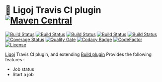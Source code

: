 # :link: Ligoj Travis CI plugin [![Maven Central](https://maven-badges.herokuapp.com/maven-central/org.ligoj.plugin/plugin-build-travis/badge.svg)](https://maven-badges.herokuapp.com/maven-central/org.ligoj.plugin/plugin-build-travis)

[![Build Status](https://travis-ci.org/ligoj/plugin-build-travis.svg?branch=master)](https://travis-ci.org/ligoj/plugin-build-travis)
[![Build Status](https://circleci.com/gh/ligoj/plugin-build-travis.svg?style=svg)](https://circleci.com/gh/ligoj/plugin-build-travis)
[![Build Status](https://codeship.com/projects/486d6c40-7924-0135-896f-763f779997ab/status?branch=master)](https://codeship.com/projects/244935)
[![Build Status](https://semaphoreci.com/api/v1/ligoj/plugin-build-travis/branches/master/shields_badge.svg)](https://semaphoreci.com/ligoj/plugin-build-travis)
[![Build Status](https://ci.appveyor.com/api/projects/status/f5jkffl2jn8jlnn3/branch/master?svg=true)](https://ci.appveyor.com/project/ligoj/plugin-build-travis/branch/master)
[![Coverage Status](https://coveralls.io/repos/github/ligoj/plugin-build-travis/badge.svg?branch=master)](https://coveralls.io/github/ligoj/plugin-build-travis?branch=master)
[![Quality Gate](https://sonarcloud.io/api/project_badges/measure?metric=alert_status&project=org.ligoj.plugin:plugin-build-travis)](https://sonarcloud.io/dashboard/index/org.ligoj.plugin:plugin-build-travis)
[![Codacy Badge](https://api.codacy.com/project/badge/Grade/7869559f18e349afac6924fc991e0cdf)](https://www.codacy.com/app/ligoj/plugin-build-travis?utm_source=github.com&amp;utm_medium=referral&amp;utm_content=ligoj/plugin-build-travis&amp;utm_campaign=Badge_Grade)
[![CodeFactor](https://www.codefactor.io/repository/github/ligoj/plugin-build-travis/badge)](https://www.codefactor.io/repository/github/ligoj/plugin-build-travis)
[![License](http://img.shields.io/:license-mit-blue.svg)](http://fabdouglas.mit-license.org/)

[Ligoj](https://github.com/ligoj/ligoj) Travis CI plugin, and extending [Build plugin](https://github.com/ligoj/plugin-build)
Provides the following features :
- Job status
- Start a job 